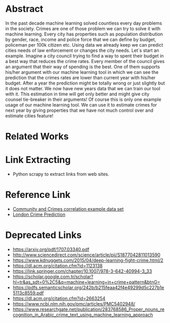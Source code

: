 # Abstract
In the past decade machine learning solved countless every day problems in the society. Crimes are one of those problem we can try to solve it with machine learning. Every city has properties such as population distribution by gender, race, income and police force that we can define by budget, policeman per 100k citizen etc. Using data we already keep we can predict cities needs of law enforcement or changes the city needs. Let`s start an example. Imagine a city council trying to find a way to spent their budget in a best way that reduces the crime rates. Every member of the council gives an argument that their way of spending is the best. One of them supports his/her argument with our machine learning tool in which we can see the prediction that the crimes rates are lower than current year with his/her budget. After a year the prediction might be totally wrong or just slightly but it does not matter. We now have new years data that we can train our tool with it. This estimation in time will get only better and might give city counsel tie-breaker in their arguments! Of course this is only one example usage of our machine learning tool. We can use it to estimate crimes for next year by giving properties that we have not much control over and estimate cities feature!

# Related Works



# Link Extracting
* Python scrapy to extract links from web sites.

# Reference Link
* [Community and Crimes correlation example data set](http://archive.ics.uci.edu/ml/datasets/communities+and+crime+unnormalized)
* [London Crime Prediction](https://blog.dataiku.com/predicting-london-crime-rates-using-machine-learning)

# Deprecated Links
* https://arxiv.org/pdf/1707.03340.pdf
* http://www.sciencedirect.com/science/article/pii/S1877042811013590
* https://www.kdnuggets.com/2015/04/deep-learning-fight-crime.html/2
* https://dl.acm.org/citation.cfm?id=1123138
* https://link.springer.com/chapter/10.1007/978-3-642-40994-3_33
* https://scholar.google.com.tr/scholar?hl=tr&as_sdt=0%2C5&q=machine+learning+in+crime+pattern&btnG=
* https://pdfs.semanticscholar.org/242b/b215feaa42f4e49299d5c227b1e5113c8559.pdf
* https://dl.acm.org/citation.cfm?id=2663254
* https://www.ncbi.nlm.nih.gov/pmc/articles/PMC5402948/
* https://www.researchgate.net/publication/283768586_Proper_nouns_recognition_in_Arabic_crime_text_using_machine_learning_approach
